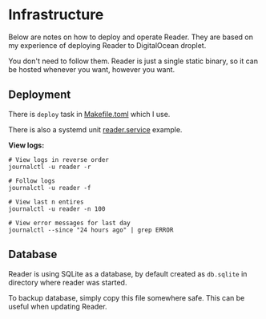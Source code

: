 # Infrastructure

Below are notes on how to deploy and operate Reader.
They are based on my experience of deploying Reader to DigitalOcean droplet.

You don't need to follow them. Reader is just a single static binary, so it can be hosted whenever you want, however you want.

## Deployment

There is `deploy` task in [Makefile.toml](/Makefile.toml) which I use.

There is also a systemd unit [reader.service](./reader.service) example.

**View logs:**

```
# View logs in reverse order
journalctl -u reader -r

# Follow logs
journalctl -u reader -f 

# View last n entires
journalctl -u reader -n 100

# View error messages for last day
journalctl --since "24 hours ago" | grep ERROR
```

## Database

Reader is using SQLite as a database, by default created as `db.sqlite` in directory where reader was started.

To backup database, simply copy this file somewhere safe. This can be useful when updating Reader.
